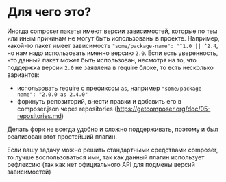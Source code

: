 # Для чего это?

Иногда composer пакеты имеют версии зависимостей, которые по тем или иным причинам не могут быть использованы в проекте.
Например, какой-то пакет имеет зависимость `"some/package-name": "^1.0 || ^2.4`, но нам надо использовать именно версию `2.0`.
Если есть уверенность, что данный пакет может быть использован, несмотря на то, что поддержка версии `2.0` не заявлена в require блоке, то есть несколько вариантов:

- использовать require с префиксом `as`, например `"some/package-name": "2.0.0 as 2.4.0"`
- форкнуть репозиторий, внести правки и добавить его в composer.json через repositories (https://getcomposer.org/doc/05-repositories.md)

Делать форк не всегда удобно и сложно поддерживать, поэтому и был реализован этот простейший плагин.

Если вашу задачу можно решить стандартными средствами composer, то лучше воспользоваться ими, так как данный плагин использует рефлексию (так как нет официального API для подмены версий зависимостей)
